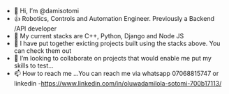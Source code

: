- 👋 Hi, I’m @damisotomi
- 👍 Robotics, Controls and Automation Engineer. Previously a Backend /API developer
- 👀 My current stacks are C++, Python, Django and Node JS
- 🌱 I have put together exicting projects built using the stacks above. You can check them out
- 💞️ I’m looking to collaborate on projects that would enable me put my skills to test...
- 📫 How to reach me ...You can reach me via whatsapp 07068815747 or linkedin -https://www.linkedin.com/in/oluwadamilola-sotomi-700b17113/

<!---
damisotomi/damisotomi is a ✨ special ✨ repository because its `README.md` (this file) appears on your GitHub profile.
You can click the Preview link to take a look at your changes.
--->
